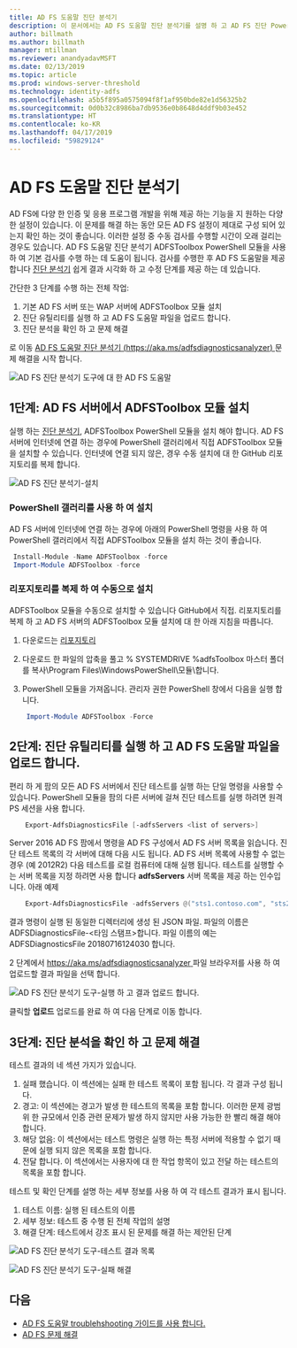 ```yaml
---
title: AD FS 도움말 진단 분석기
description: 이 문서에서는 AD FS 도움말 진단 분석기를 설명 하 고 AD FS 진단 PowerShell 모듈을 사용 하 여 확인 하는 방법을 기본 수행할 수 있습니다.
author: billmath
ms.author: billmath
manager: mtillman
ms.reviewer: anandyadavMSFT
ms.date: 02/13/2019
ms.topic: article
ms.prod: windows-server-threshold
ms.technology: identity-adfs
ms.openlocfilehash: a5b5f895a0575094f8f1af950bde82e1d56325b2
ms.sourcegitcommit: 0d0b32c8986ba7db9536e0b8648d4ddf9b03e452
ms.translationtype: HT
ms.contentlocale: ko-KR
ms.lasthandoff: 04/17/2019
ms.locfileid: "59829124"
---
```

# <a name="ad-fs-help-diagnostics-analyzer"></a>AD FS 도움말 진단 분석기

AD FS에 다양 한 인증 및 응용 프로그램 개발을 위해 제공 하는 기능을 지 원하는 다양 한 설정이 있습니다. 이 문제를 해결 하는 동안 모든 AD FS 설정이 제대로 구성 되어 있는지 확인 하는 것이 좋습니다. 이러한 설정 중 수동 검사를 수행할 시간이 오래 걸리는 경우도 있습니다. AD FS 도움말 진단 분석기 ADFSToolbox PowerShell 모듈을 사용 하 여 기본 검사를 수행 하는 데 도움이 됩니다. 검사를 수행한 후 AD FS 도움말을 제공 합니다 [진단 분석기](https://aka.ms/adfsdiagnosticsanalyzer) 쉽게 결과 시각화 하 고 수정 단계를 제공 하는 데 있습니다.

간단한 3 단계를 수행 하는 전체 작업:

1. 기본 AD FS 서버 또는 WAP 서버에 ADFSToolbox 모듈 설치
2. 진단 유틸리티를 실행 하 고 AD FS 도움말 파일을 업로드 합니다.
3. 진단 분석을 확인 하 고 문제 해결

로 이동 [AD FS 도움말 진단 분석기 (https://aka.ms/adfsdiagnosticsanalyzer) ](https://aka.ms/adfsdiagnosticsanalyzer) 문제 해결을 시작 합니다.

![AD FS 진단 분석기 도구에 대 한 AD FS 도움말](media/ad-fs-diagonostics-analyzer/home.png)

## <a name="step-1-setup-the-adfstoolbox-module-on-ad-fs-server"></a>1단계: AD FS 서버에서 ADFSToolbox 모듈 설치

실행 하는 [진단 분석기](https://aka.ms/adfsdiagnosticsanalyzer), ADFSToolbox PowerShell 모듈을 설치 해야 합니다. AD FS 서버에 인터넷에 연결 하는 경우에 PowerShell 갤러리에서 직접 ADFSToolbox 모듈을 설치할 수 있습니다. 인터넷에 연결 되지 않은, 경우 수동 설치에 대 한 GitHub 리포지토리를 복제 합니다. 

![AD FS 진단 분석기-설치](media/ad-fs-diagonostics-analyzer/step1.png)

### <a name="setup-using-powershell-gallery"></a>PowerShell 갤러리를 사용 하 여 설치

AD FS 서버에 인터넷에 연결 하는 경우에 아래의 PowerShell 명령을 사용 하 여 PowerShell 갤러리에서 직접 ADFSToolbox 모듈을 설치 하는 것이 좋습니다.
 
   ```powershell 
    Install-Module -Name ADFSToolbox -force
    Import-Module ADFSToolbox -force
   ```
### <a name="setup-manually-by-cloning-the-repository"></a>리포지토리를 복제 하 여 수동으로 설치

ADFSToolbox 모듈을 수동으로 설치할 수 있습니다 GitHub에서 직접. 리포지토리를 복제 하 고 AD FS 서버의 ADFSToolbox 모듈 설치에 대 한 아래 지침을 따릅니다.

1. 다운로드는 [리포지토리](https://github.com/Microsoft/adfsToolbox/archive/master.zip)
2. 다운로드 한 파일의 압축을 풀고 % SYSTEMDRIVE %adfsToolbox 마스터 폴더를 복사\\Program Files\\WindowsPowerShell\\모듈\\합니다.
3. PowerShell 모듈을 가져옵니다. 관리자 권한 PowerShell 창에서 다음을 실행 합니다.
 
   ```powershell 
    Import-Module ADFSToolbox -Force
   ```

## <a name="step-2-execute-the-diagnostics-and-upload-the-file-to-ad-fs-help"></a>2단계: 진단 유틸리티를 실행 하 고 AD FS 도움말 파일을 업로드 합니다.

편리 하 게 팜의 모든 AD FS 서버에서 진단 테스트를 실행 하는 단일 명령을 사용할 수 있습니다. PowerShell 모듈을 팜의 다른 서버에 걸쳐 진단 테스트를 실행 하려면 원격 PS 세션을 사용 합니다.

```powershell
    Export-AdfsDiagnosticsFile [-adfsServers <list of servers>]
```

Server 2016 AD FS 팜에서 명령을 AD FS 구성에서 AD FS 서버 목록을 읽습니다. 진단 테스트 목록의 각 서버에 대해 다음 시도 됩니다. AD FS 서버 목록에 사용할 수 없는 경우 (예 2012R2) 다음 테스트를 로컬 컴퓨터에 대해 실행 됩니다. 테스트를 실행할 수는 서버 목록을 지정 하려면 사용 합니다 **adfsServers** 서버 목록을 제공 하는 인수입니다. 아래 예제

```powershell
    Export-AdfsDiagnosticsFile -adfsServers @("sts1.contoso.com", "sts2.contoso.com", "sts3.contoso.com")
```

결과 명령이 실행 된 동일한 디렉터리에 생성 된 JSON 파일. 파일의 이름은 ADFSDiagnosticsFile-\<타임 스탬프\>합니다. 파일 이름의 예는 ADFSDiagnosticsFile 20180716124030 합니다.

2 단계에서 [ https://aka.ms/adfsdiagnosticsanalyzer ](https://aka.ms/adfsdiagnosticsanalyzer) 파일 브라우저를 사용 하 여 업로드할 결과 파일을 선택 합니다.

![AD FS 진단 분석기 도구-실행 하 고 결과 업로드 합니다.](media/ad-fs-diagonostics-analyzer/step2.png)

클릭할 **업로드** 업로드를 완료 하 여 다음 단계로 이동 합니다.

## <a name="step-3-view-diagnostics-analysis-and-resolve-any-issues"></a>3단계: 진단 분석을 확인 하 고 문제 해결

테스트 결과의 네 섹션 가지가 있습니다.

1. 실패 했습니다. 이 섹션에는 실패 한 테스트 목록이 포함 됩니다. 각 결과 구성 됩니다.
2. 경고: 이 섹션에는 경고가 발생 한 테스트의 목록을 포함 합니다. 이러한 문제 광범위 한 규모에서 인증 관련 문제가 발생 하지 않지만 사용 가능한 한 빨리 해결 해야 합니다.
3. 해당 없음: 이 섹션에서는 테스트 명령은 실행 하는 특정 서버에 적용할 수 없기 때문에 실행 되지 않은 목록을 포함 합니다.
4. 전달 합니다. 이 섹션에서는 사용자에 대 한 작업 항목이 있고 전달 하는 테스트의 목록을 포함 합니다.

테스트 및 확인 단계를 설명 하는 세부 정보를 사용 하 여 각 테스트 결과가 표시 됩니다.

1. 테스트 이름: 실행 된 테스트의 이름
2. 세부 정보: 테스트 중 수행 된 전체 작업의 설명
3. 해결 단계: 테스트에서 강조 표시 된 문제를 해결 하는 제안된 단계

![AD FS 진단 분석기 도구-테스트 결과 목록](media/ad-fs-diagonostics-analyzer/step3a.png)

![AD FS 진단 분석기 도구-실패 해결](media/ad-fs-diagonostics-analyzer/step3b.png)

## <a name="next"></a>다음

- [AD FS 도움말 troublehshooting 가이드를 사용 합니다.](https://aka.ms/adfshelp/troubleshooting )
- [AD FS 문제 해결](ad-fs-tshoot-overview.md)

 
